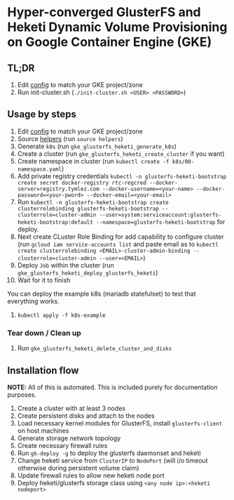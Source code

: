 # Hyper-converged GlusterFS and Heketi Dynamic Volume Provisioning on Google Container Engine (GKE)

## TL;DR

1. Edit [config](config) to match your GKE project/zone
2. Run init-cluster.sh <USER> <PASSWORD> (`./init-cluster.sh <USER> <PASSWORD>`)

## Usage by steps

1. Edit [config](config) to match your GKE project/zone
2. Source [helpers](helpers) (run `source helpers`)
3. Generate `k8s` (run `gke_glusterfs_heketi_generate_k8s`)
4. Create a cluster (run `gke_glusterfs_heketi_create_cluster` if you want)
5. Create namespace in cluster (run `kubectl create -f k8s/00-namespace.yaml`)
6. Add private registry credentials `kubectl -n glusterfs-heketi-bootstrap create secret docker-registry rtc-regcred --docker-server=registry.tymlez.com --docker-username=<your-name> --docker-password=<your-pword> --docker-email=<your-email>`
7. Run `kubectl -n glusterfs-heketi-bootstrap create clusterrolebinding glusterfs-heketi-bootstrap --clusterrole=cluster-admin --user=system:serviceaccount:glusterfs-heketi-bootstrap:default --namespace=glusterfs-heketi-bootstrap` for deploy. 
8. Next create CLuster Role Binding for add capability to configure cluster (run `gcloud iam service-accounts list` and paste email as <EMAIL> to `kubectl create clusterrolebinding <EMAIL>-cluster-admin-binding --clusterrole=cluster-admin --user=<EMAIL>`)
9. Deploy `Job` within the cluster (run `gke_glusterfs_heketi_deploy_glusterfs_heketi`)
10. Wait for it to finish

You can deploy the example k8s (mariadb statefulset) to test that everything works.

1. `kubectl apply -f k8s-example`

### Tear down / Clean up

1. Run `gke_glusterfs_heketi_delete_cluster_and_disks`

## Installation flow

**NOTE:** All of this is automated. This is included purely for documentation purposes.

1. Create a cluster with at least 3 nodes
2. Create persistent disks and attach to the nodes
3. Load necessary kernel modules for GlusterFS, install `glusterfs-client` on host machines
4. Generate storage network topology
5. Create necessary firewall rules
6. Run `gk-deploy -g` to deploy the glusterfs daemonset and heketi
7. Change heketi service from `ClusterIP` to `NodePort` (will i/o timeout otherwise during persistent volume claim)
8. Update firewall rules to allow new heketi node port
9. Deploy heketi/glusterfs storage class using `<any node ip>:<heketi nodeport>`
